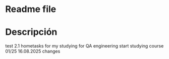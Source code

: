 # Readme file

# Descripción 

test 2.1
hometasks for my studying for QA engineering 
start studying course 01/25
16.08.2025
changes 
